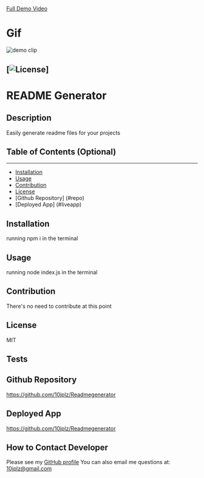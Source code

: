 #  
  [Full Demo Video](https://drive.google.com/file/d/1fm8SS9PNGAri6Jak_gKp4NiSAkgfvniR/view)  
  
  # Gif
  ![demo clip](https://github.com/10jplz/Readmegenerator/blob/main/Demo.gif)

  [![License](https://img.shields.io/badge/License-MIT-yellow.svg)]
  ----
  # README Generator

  ## Description 

  Easily generate readme files for your projects

  ## Table of Contents (Optional)
  ----
  * [Installation](#installation)
  * [Usage](#usage)
  * [Contribution](#contribution)
  * [License](#license)
  * [Github Repository] (#repo)
  * [Deployed App] (#liveapp)

  ## Installation 

  running npm i in the terminal 

  ## Usage

  running node index.js in the terminal

  ## Contribution

  There's no need to contribute at this point

  ## License

  MIT

  ## Tests
   

   ## Github Repository

   https://github.com/10jplz/Readmegenerator

   ## Deployed App
   
   https://github.com/10jplz/Readmegenerator

  ## How to Contact Developer


  Please see my [GitHub profile](https://github.com/10jplz@gmail.com)
  You can also email me questions at: 10jplz@gmail.com



